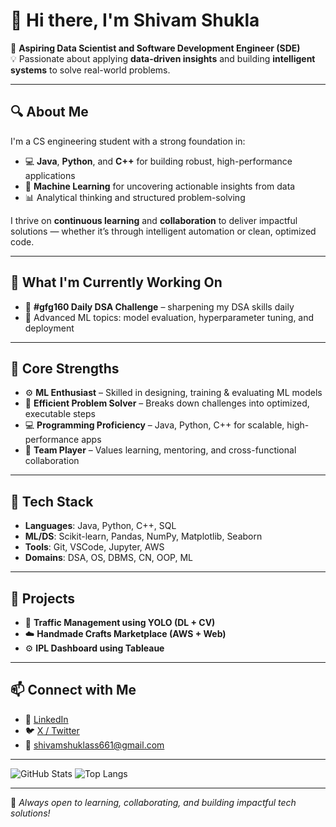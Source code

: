 # 👋 Hi there, I'm Shivam Shukla

🎯 **Aspiring Data Scientist and Software Development Engineer (SDE)**  
💡 Passionate about applying **data-driven insights** and building **intelligent systems** to solve real-world problems.

---

## 🔍 About Me

I'm a CS engineering student with a strong foundation in:
- 💻 **Java**, **Python**, and **C++** for building robust, high-performance applications
- 🤖 **Machine Learning** for uncovering actionable insights from data
- 📊 Analytical thinking and structured problem-solving

I thrive on **continuous learning** and **collaboration** to deliver impactful solutions — whether it’s through intelligent automation or clean, optimized code.

---

## 🚀 What I'm Currently Working On

- 🔁 **#gfg160 Daily DSA Challenge** – sharpening my DSA skills daily  
- 🧠 Advanced ML topics: model evaluation, hyperparameter tuning, and deployment  

---

## 🧠 Core Strengths

- ⚙️ **ML Enthusiast** – Skilled in designing, training & evaluating ML models  
- 🧩 **Efficient Problem Solver** – Breaks down challenges into optimized, executable steps  
- 💻 **Programming Proficiency** – Java, Python, C++ for scalable, high-performance apps  
- 🤝 **Team Player** – Values learning, mentoring, and cross-functional collaboration  

---

## 🧰 Tech Stack

- **Languages**: Java, Python, C++, SQL  
- **ML/DS**: Scikit-learn, Pandas, NumPy, Matplotlib, Seaborn  
- **Tools**: Git, VSCode, Jupyter, AWS  
- **Domains**: DSA, OS, DBMS, CN, OOP, ML

---

## 📂 Projects

- 🧠 **Traffic Management using YOLO (DL + CV)**  
- ☁️ **Handmade Crafts Marketplace (AWS + Web)**  
- ⚙️ **IPL Dashboard using Tableaue**

---

## 📫 Connect with Me

- 💼 [LinkedIn](www.linkedin.com/in/shivam-shukla-a462b3223)
- 🐦 [X / Twitter](https://x.com/yourhandle)
- 📧 shivamshuklass661@gmail.com

---

![GitHub Stats](https://github-readme-stats.vercel.app/api?username=your-github-username&show_icons=true&theme=radical)
![Top Langs](https://github-readme-stats.vercel.app/api/top-langs/?username=your-github-username&layout=compact)

---
🌱 *Always open to learning, collaborating, and building impactful tech solutions!*
